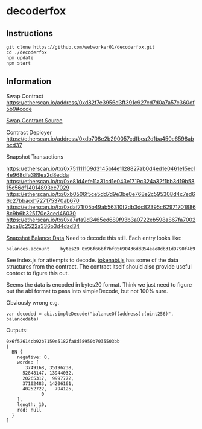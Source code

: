 # decoderfox

## Instructions

```
git clone https://github.com/webworker01/decoderfox.git
cd ./decoderfox
npm update
npm start
```

## Information

Swap Contract https://etherscan.io/address/0xd82f7e3956d3ff391c927cd7d0a7a57c360df5b9#code

[Swap Contract Source](./contract.sol)

Contract Deployer https://etherscan.io/address/0xdb708e2b290057cdfbea2d1ba450c6598abbcd37

Snapshot Transactions 

https://etherscan.io/tx/0x751111109d3145bf4e1128827ab0d4ed1e0461e15ec14e968dfa389ea2d8edda
https://etherscan.io/tx/0xe81d4efe11a31cd1e043e1719c324a32f1bb3d19b5815c56df14014893ec7029
https://etherscan.io/tx/0xb0506f5ce5dd7d9e3be0e768e2c595308d4c7ed66c27bbacd1727175370ab670
https://etherscan.io/tx/0xdaf71f05b49ab56310f2db3dc82395c629717018868c9b6b325170e3ced46030
https://etherscan.io/tx/0xa7afa9d3465ed689f93b3a0722eb598a867fa70022aca8c2522a336b3d4dad34

[Snapshot Balance Data](./balances.js) Need to decode this still. Each entry looks like:

```
balances.account	bytes20 0x96f66bf7bf05690436dd854eae8db31d9790f4b9
```

See index.js for attempts to decode.  [tokenabi.js](./tokenabi.js) has some of the data structures from
the contract. The contract itself should also provide useful context to figure this out. 

Seems the data is encoded in bytes20 format. Think we just need to figure out the abi format to pass into
simpleDecode, but not 100% sure. 

Obviously wrong e.g.

```
var decoded = abi.simpleDecode("balanceOf(address):(uint256)", balancedata)
```

Outputs:

```
0x6f52614cb92b7159e5182fa8d58950b7035503bb
[
  BN {
    negative: 0,
    words: [
       3749168, 35196238,
      52848147, 13944032,
      20265317,  9997772,
      37102483, 14206161,
      40252722,   794125,
             0
    ],
    length: 10,
    red: null
  }
]
```